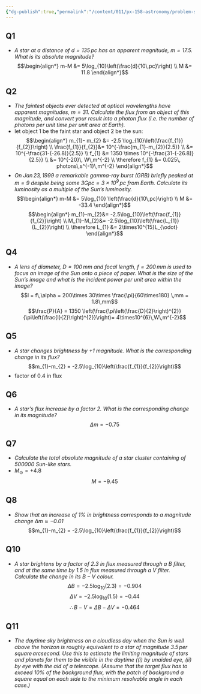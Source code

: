 ```yaml
---
{"dg-publish":true,"permalink":"/content/011/px-158-astronomy/problem-sheets/px-158-ps-2/","noteIcon":"1","created":"2024-11-25T10:50:32.000+00:00","updated":"2024-11-26T20:12:38.853+00:00"}
---
```


## Q1
- *A star at a distance of $d = 135\,pc$ has an apparent magnitude, $m = 17.5$. What is its absolute magnitude?*
$$\begin{align*}
	m-M &= 5\log_{10}\left(\frac{d}{10\,pc}\right) \\
	M &= 11.8
\end{align*}$$
## Q2
- *The faintest objects ever detected at optical wavelengths have apparent magnitudes, $m = 31$. Calculate the flux from an object of this magnitude, and convert your result into a photon flux (i.e. the number of photons per unit time per unit area at Earth).*
- let object 1 be the faint star and object 2 be the sun: 
$$\begin{align*}
	m_{1}- m_{2} &= -2.5 \log_{10}\left(\frac{f_{1}}{f_{2}}\right) \\
	\frac{f_{1}}{f_{2}}&= 10^{-\frac{m_{1}-m_{2}}{2.5}} \\
	&= 10^{-\frac{31-(-26.8)}{2.5}} \\
	f_{1} &= 1350 \times 10^{-\frac{31-(-26.8)}{2.5}} \\
	&= 10^{-20}\, W\,m^{-2} \\ 
	\therefore f_{1} &= 0.025\, photons\,s^{-1}\,m^{-2}
\end{align*}$$
- *On $Jan\, 23, 1999$ a remarkable gamma-ray burst (GRB) briefly peaked at $m = 9$ despite being some $3 Gpc = 3 × 10^{9}\, pc$ from Earth. Calculate its luminosity as a multiple of the Sun’s luminosity.*
$$\begin{align*}
	m-M &= 5\log_{10} \left(\frac{d}{10\,pc}\right) \\
	M &= -33.4
\end{align*}$$
$$\begin{align*}
	m_{1}-m_{2}&= -2.5\log_{10}\left(\frac{f_{1}}{f_{2}}\right) \\
	M_{1}-M_{2}&= -2.5\log_{10}\left(\frac{L_{1}}{L_{2}}\right) \\
	\therefore L_{1} &= 2\times10^{15}L_{\odot}	
\end{align*}$$
## Q4
- *A lens of diameter, $D = 100\,mm$ and focal length, $f = 200\,mm$ is used to focus an image of the Sun onto a piece of paper. What is the size of the Sun’s image and what is the incident power per unit area within the image?*
$$l = f\,\alpha = 200\times 30\times \frac{\pi}{60\times180} \,mm = 1.8\,mm$$
$$\frac{P}{A} = 1350 \left(\frac{\pi\left(\frac{D}{2}\right)^{2}}{\pi\left(\frac{l}{2}\right)^{2}}\right)= 4\times10^{6}\,W\,m^{-2}$$
## Q5
- *A star changes brightness by $+1$ magnitude. What is the corresponding change in its flux?*
$$m_{1}-m_{2} = -2.5\log_{10}\left(\frac{f_{1}}{f_{2}}\right)$$
- factor of $0.4$ in flux
## Q6
- *A star’s flux increase by a factor $2$. What is the corresponding change in its magnitude?*
$$\Delta m = -0.75$$
## Q7
- *Calculate the total absolute magnitude of a star cluster containing of $500 000$ Sun-like stars.*
- $M_{\odot}= +4.8$
$$M=-9.45$$
## Q8
- *Show that an increase of ${} 1\%$ in brightness corresponds to a magnitude change $∆m \approx −0.01$*
$$m_{1}-m_{2} = -2.5\log_{10}\left(\frac{f_{1}}{f_{2}}\right)$$
## Q10
- *A star brightens by a factor of *2.3* in flux measured through a B filter, and at the same time by *1.5* in flux measured through a *V* filter. Calculate the change in its $B − V$ colour.*
$$\Delta B = -2.5\log_{10}(2.3) = -0.904$$
$$\Delta V = -2.5\log_{10}(1.5) = -0.44$$
$$\therefore B-V = \Delta B - \Delta V = -0.464$$
## Q11
- *The daytime sky brightness on a cloudless day when the Sun is well above the horizon is roughly equivalent to a star of magnitude $3.5\,per\,square\,arcsecond$. Use this to estimate the limiting magnitude of stars and planets for them to be visible in the daytime ($(i)$ by unaided eye, $(ii)$ by eye with the aid of a telescope. (Assume that the target flux has to exceed $10\%$ of the background flux, with the patch of background a square equal on each side to the minimum resolvable angle in each case.)*
